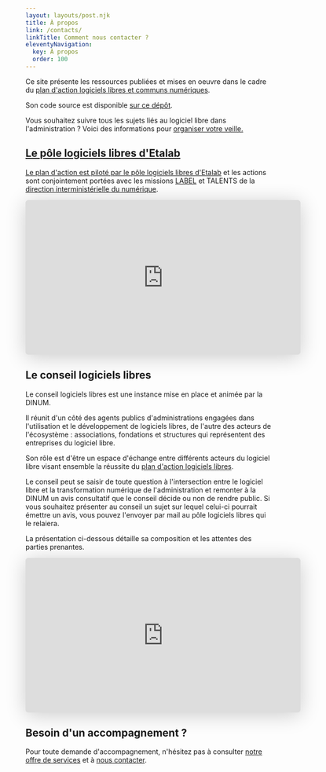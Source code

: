 ```yaml
---
layout: layouts/post.njk
title: À propos
link: /contacts/
linkTitle: Comment nous contacter ?
eleventyNavigation:
  key: À propos
  order: 100
---
```


Ce site présente les ressources publiées et mises en oeuvre dans le cadre du [plan d'action logiciels libres et communs numériques](/plan-action-logiciels-libres-et-communs-numeriques/).

Son code source est disponible [sur ce dépôt](https://git.sr.ht/~etalab/communs.numerique.gouv.fr).

<div class="fr-highlight">
  <p>Vous souhaitez suivre tous les sujets liés au logiciel libre dans l'administration ?  Voici des informations pour <a href="https://man.sr.ht/~etalab/logiciels-libres/veille.md" title="Organiser votre veille sur le logiciel libre dans l'administration - Lien externe">organiser votre veille.</p>
</div>

## Le pôle logiciels libres d'Etalab

Le plan d'action est piloté par le pôle logiciels libres d'[Etalab](https://etalab.gouv.fr) et les actions sont conjointement portées avec les missions [LABEL](https://catalogue.numerique.gouv.fr) et TALENTS de la [direction interministérielle du numérique](https://www.numerique.gouv.fr/).

<iframe class="speakerdeck-iframe" style="border: 0px none; background: rgba(0, 0, 0, 0.1) none repeat scroll 0% 0% padding-box; margin: 0px; padding: 0px; border-radius: 6px; box-shadow: rgba(0, 0, 0, 0.2) 0px 5px 40px; width: 560px; height: 315px;" src="https://speakerdeck.com/player/7ceb08a81930464b8a9595352930d9a9" title="Présentation du pôle logiciels libres d'Etalab/DINUM" allowfullscreen="true" mozallowfullscreen="true" webkitallowfullscreen="true" data-ratio="1.7777777777777777" frameborder="0"></iframe>

## Le conseil logiciels libres

Le conseil logiciels libres est une instance mise en place et animée par la DINUM.

Il réunit d'un côté des agents publics d'administrations engagées dans l'utilisation et le développement de logiciels libres, de l'autre des acteurs de l'écosystème : associations, fondations et structures qui représentent des entreprises du logiciel libre.

Son rôle est d'être un espace d'échange entre différents acteurs du logiciel libre visant ensemble la réussite du [plan d'action logiciels libres](/plan-action-logiciels-libres-et-communs-numeriques/).

Le conseil peut se saisir de toute question à l'intersection entre le logiciel libre et la transformation numérique de l'administration et remonter à la DINUM un avis consultatif que le conseil décide ou non de rendre public.  Si vous souhaitez présenter au conseil un sujet sur lequel celui-ci pourrait émettre un avis, vous pouvez l'envoyer par mail au pôle logiciels libres qui le relaiera.

La présentation ci-dessous détaille sa composition et les attentes des parties prenantes.

<iframe class="speakerdeck-iframe" style="border: 0px none; background: rgba(0, 0, 0, 0.1) none repeat scroll 0% 0% padding-box; margin: 0px; padding: 0px; border-radius: 6px; box-shadow: rgba(0, 0, 0, 0.2) 0px 5px 40px; width: 560px; height: 315px;" src="https://speakerdeck.com/player/e09521e4a3c142fda37ec1dce2030ce2" title="Présentation du conseil logiciels libres animé par la DINUM" allowfullscreen="true" mozallowfullscreen="true" webkitallowfullscreen="true" data-ratio="1.7777777777777777" frameborder="0"></iframe>

## Besoin d'un accompagnement ?

Pour toute demande d'accompagnement, n'hésitez pas à consulter [notre offre de services](https://man.sr.ht/~etalab/logiciels-libres/offre-de-services.md "Offre de services du pôle logiciels libres - Lien externe") et à [nous contacter](/contacts/).
